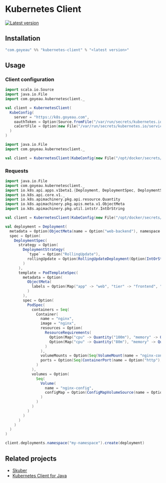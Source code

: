 # Kubernetes Client

[![Latest version](https://index.scala-lang.org/joan38/kubernetes-client/kubernetes-client/latest.svg?color=blue)](https://index.scala-lang.org/joan38/kubernetes-client/kubernetes-client)


## Installation
```scala
"com.goyeau" %% "kubernetes-client" % "<latest version>"
```


## Usage

### Client configuration
```scala
import scala.io.Source
import java.io.File
import com.goyeau.kubernetesclient._

val client = KubernetesClient(
  KubeConfig(
    server = "https://k8s.goyeau.com",
    oauthToken = Option(Source.fromFile("/var/run/secrets/kubernetes.io/serviceaccount/token").mkString),
    caCertFile = Option(new File("/var/run/secrets/kubernetes.io/serviceaccount/ca.crt"))
  )
)
```

```scala
import java.io.File
import com.goyeau.kubernetesclient._

val client = KubernetesClient(KubeConfig(new File("/opt/docker/secrets/kube/config")))
```

### Requests

```scala
import java.io.File
import com.goyeau.kubernetesclient._
import io.k8s.api.apps.v1beta1.{Deployment, DeploymentSpec, DeploymentStrategy, RollingUpdateDeployment}
import io.k8s.api.core.v1._
import io.k8s.apimachinery.pkg.api.resource.Quantity
import io.k8s.apimachinery.pkg.apis.meta.v1.ObjectMeta
import io.k8s.apimachinery.pkg.util.intstr.IntOrString

val client = KubernetesClient(KubeConfig(new File("/opt/docker/secrets/kube/config")))

val deployment = Deployment(
  metadata = Option(ObjectMeta(name = Option("web-backend"), namespace = Option("my-namespace"))),
  spec = Option(
    DeploymentSpec(
      strategy = Option(
        DeploymentStrategy(
          `type` = Option("RollingUpdate"),
          rollingUpdate = Option(RollingUpdateDeployment(Option(IntOrString("10%")), Option(IntOrString("50%"))))
        )
      ),
      template = PodTemplateSpec(
        metadata = Option(
          ObjectMeta(
            labels = Option(Map("app" -> "web", "tier" -> "frontend", "environment" -> "myenv"))
          )
        ),
        spec = Option(
          PodSpec(
            containers = Seq(
              Container(
                name = "nginx",
                image = "nginx",
                resources = Option(
                  ResourceRequirements(
                    Option(Map("cpu" -> Quantity("100m"), "memory" -> Quantity("128Mi"))),
                    Option(Map("cpu" -> Quantity("80m"), "memory" -> Quantity("64Mi")))
                  )
                ),
                volumeMounts = Option(Seq(VolumeMount(name = "nginx-config", mountPath = "/etc/nginx/conf.d"))),
                ports = Option(Seq(ContainerPort(name = Option("http"), containerPort = 8080)))
              )
            ),
            volumes = Option(
              Seq(
                Volume(
                  name = "nginx-config",
                  configMap = Option(ConfigMapVolumeSource(name = Option("nginx-config")))
                )
              )
            )
          )
        )
      )
    )
  )
)

client.deployments.namespace("my-namespace").create(deployment)
```


## Related projects

* [Skuber](https://github.com/doriordan/skuber)
* [Kubernetes Client for Java](https://github.com/fabric8io/kubernetes-client)

